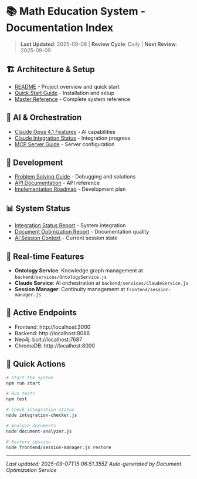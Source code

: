 # 📚 Math Education System - Documentation Index
> **Last Updated**: 2025-09-08 | **Review Cycle**: Daily | **Next Review**: 2025-09-09

## 🏗️ Architecture & Setup
- [README](./README.md) - Project overview and quick start
- [Quick Start Guide](./QUICK_START.md) - Installation and setup
- [Master Reference](./MASTER_REFERENCE.md) - Complete system reference

## 🤖 AI & Orchestration
- [Claude Opus 4.1 Features](./CLAUDE_OPUS_4_1_ADVANCED_FEATURES.md) - AI capabilities
- [Claude Integration Status](./CLAUDE_INTEGRATION_STATUS.md) - Integration progress
- [MCP Server Guide](./MCP_SERVER_GUIDE.md) - Server configuration

## 🔧 Development
- [Problem Solving Guide](./PROBLEM_SOLVING_GUIDE.md) - Debugging and solutions
- [API Documentation](./API_DOCUMENTATION.md) - API reference
- [Implementation Roadmap](./IMPLEMENTATION_ROADMAP.md) - Development plan

## 📊 System Status
- [Integration Status Report](../config/INTEGRATION_STATUS_REPORT.json) - System integration
- [Document Optimization Report](../config/DOCUMENT_OPTIMIZATION_REPORT.json) - Documentation quality
- [AI Session Context](./AI_SESSION_CONTEXT.md) - Current session state

## 🔄 Real-time Features
- **Ontology Service**: Knowledge graph management at `backend/services/OntologyService.js`
- **Claude Service**: AI orchestration at `backend/services/ClaudeService.js`
- **Session Manager**: Continuity management at `frontend/session-manager.js`

## 📡 Active Endpoints
- Frontend: http://localhost:3000
- Backend: http://localhost:8086
- Neo4j: bolt://localhost:7687
- ChromaDB: http://localhost:8000

## 🎯 Quick Actions
```bash
# Start the system
npm run start

# Run tests
npm test

# Check integration status
node integration-checker.js

# Analyze documents
node document-analyzer.js

# Restore session
node frontend/session-manager.js restore
```

---
*Last updated: 2025-09-07T15:06:51.355Z*
*Auto-generated by Document Optimization Service*
